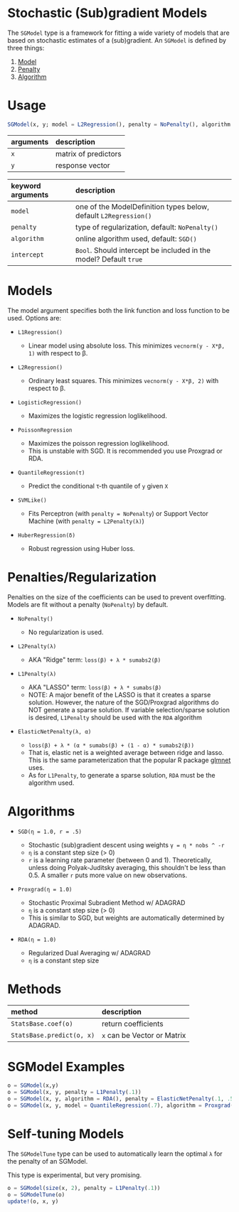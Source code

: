 # Stochastic (Sub)gradient Models

The `SGModel` type is a framework for fitting a wide variety of models that are based on stochastic estimates of a (sub)gradient.  An `SGModel` is defined by three things:

1. [Model](SGModel.md#Models)
1. [Penalty](SGModel.md#Penalties/Regularization)
1. [Algorithm](SGModel.md#Algorithms)

# Usage

```julia
SGModel(x, y; model = L2Regression(), penalty = NoPenalty(), algorithm = SGD())
```

| arguments | description          |
|:----------|:---------------------|
| `x`       | matrix of predictors |
| `y`       | response vector      |

| keyword arguments | description                                                         |
|:------------------|:--------------------------------------------------------------------|
| `model`           | one of the ModelDefinition types below, default `L2Regression()`    |
| `penalty`         | type of regularization, default: `NoPenalty()`                      |
| `algorithm`       | online algorithm used, default: `SGD()`                             |
| `intercept`       | `Bool`.  Should intercept be included in the model?  Default `true` |

# Models

The model argument specifies both the link function and loss function to be used.  Options are:

- `L1Regression()`
    - Linear model using absolute loss.  This minimizes `vecnorm(y - X*β, 1)` with respect to β.

- `L2Regression()`
    - Ordinary least squares.  This minimizes `vecnorm(y - X*β, 2)` with respect to β.

- `LogisticRegression()`
    - Maximizes the logistic regression loglikelihood.

- `PoissonRegression`
    - Maximizes the poisson regression loglikelihood.
    - This is unstable with SGD.  It is recommended you use Proxgrad or RDA.

- `QuantileRegression(τ)`
    - Predict the conditional τ-th quantile of `y` given `X`

- `SVMLike()`
    - Fits Perceptron (with `penalty = NoPenalty`) or Support Vector Machine (with `penalty = L2Penalty(λ)`)

- `HuberRegression(δ)`
    - Robust regression using Huber loss.

# Penalties/Regularization
Penalties on the size of the coefficients can be used to prevent overfitting.  Models are fit without a penalty (`NoPenalty`) by default.

- `NoPenalty()`
    - No regularization is used.

- `L2Penalty(λ)`  
    - AKA "Ridge" term:  `loss(β) + λ * sumabs2(β)`

- `L1Penalty(λ)`
    - AKA "LASSO" term: `loss(β) + λ * sumabs(β)`
    - NOTE: A major benefit of the LASSO is that it creates a sparse solution.  However, the nature of the SGD/Proxgrad algorithms do NOT generate a sparse solution.  If variable selection/sparse solution is desired, `L1Penalty` should be used with the `RDA` algorithm

- `ElasticNetPenalty(λ, α)`
    - `loss(β) + λ * (α * sumabs(β) + (1 - α) * sumabs2(β))`
    - That is, elastic net is a weighted average between ridge and lasso.  This is the
    same parameterization that the popular R package [glmnet](http://www.inside-r.org/packages/cran/glmnet/docs/glmnet) uses.
    - As for `L1Penalty`, to generate a sparse solution, `RDA` must be the algorithm used.

# Algorithms

- `SGD(η = 1.0, r = .5)`  
    - Stochastic (sub)gradient descent using weights `γ = η * nobs ^ -r`
    - `η` is a constant step size (> 0)
    - `r` is a learning rate parameter (between 0 and 1).  Theoretically, unless
    doing Polyak-Juditsky averaging, this shouldn't be less than 0.5.  A smaller `r`
    puts more value on new observations.

- `Proxgrad(η = 1.0)`
    - Stochastic Proximal Subradient Method w/ ADAGRAD
    - `η` is a constant step size (> 0)
    - This is similar to SGD, but weights are automatically determined by ADAGRAD.

- `RDA(η = 1.0)`
    - Regularized Dual Averaging w/ ADAGRAD
    - `η` is a constant step size

# Methods

| method                    | description                 |
|:--------------------------|:----------------------------|
| `StatsBase.coef(o)`       | return coefficients         |
| `StatsBase.predict(o, x)` | `x` can be Vector or Matrix |

# SGModel Examples

```julia
o = SGModel(x,y)
o = SGModel(x, y, penalty = L1Penalty(.1))
o = SGModel(x, y, algorithm = RDA(), penalty = ElasticNetPenalty(.1, .5))
o = SGModel(x, y, model = QuantileRegression(.7), algorithm = Proxgrad())
```


# Self-tuning Models

The `SGModelTune` type can be used to automatically learn the optimal `λ` for the penalty of an SGModel.

This type is experimental, but very promising.

```julia
o = SGModel(size(x, 2), penalty = L1Penalty(.1))
o = SGModelTune(o)
update!(o, x, y)
```
